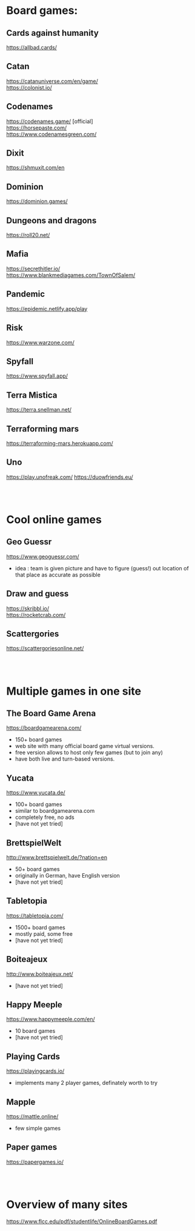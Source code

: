 # Board games:
## Cards against humanity <br/>
 https://allbad.cards/ 

## Catan <br/>
https://catanuniverse.com/en/game/  <br/>
https://colonist.io/ 

## Codenames <br/>
https://codenames.game/ [official] <br/>
https://horsepaste.com/ <br/>
https://www.codenamesgreen.com/

## Dixit <br/>
https://shmuxit.com/en

## Dominion <br/>
https://dominion.games/

## Dungeons and dragons <br/>
https://roll20.net/

## Mafia <br/>
https://secrethitler.io/ </br>
https://www.blankmediagames.com/TownOfSalem/

## Pandemic <br/>
https://epidemic.netlify.app/play

## Risk <br/>
https://www.warzone.com/

## Spyfall <br/>
https://www.spyfall.app/

## Terra Mistica <br/>
https://terra.snellman.net/

## Terraforming mars <br/>
https://terraforming-mars.herokuapp.com/ 

## Uno <br/>
https://play.unofreak.com/
https://duowfriends.eu/

<br/>
<br/>

# Cool online games
## Geo Guessr <br/>
https://www.geoguessr.com/
- idea : team is given picture and have to figure (guess!) out location of that place as accurate as possible

## Draw and guess <br/>
https://skribbl.io/  <br/>
https://rocketcrab.com/

## Scattergories <br/>
https://scattergoriesonline.net/

<br/>
<br/>

# Multiple games in one site
## The Board Game Arena <br/>
https://boardgamearena.com/
- 150+ board games
- web site with many official board game virtual versions.
- free version allows to host only few games (but to join any)
- have both live and turn-based versions.

## Yucata <br/>
https://www.yucata.de/
- 100+ board games
- similar to boardgamearena.com
- completely free, no ads
- [have not yet tried]

## BrettspielWelt <br/>
http://www.brettspielwelt.de/?nation=en
- 50+ board games
- originally in German, have English version
- [have not yet tried]

## Tabletopia <br/>
https://tabletopia.com/
- 1500+ board games
- mostly paid, some free
- [have not yet tried]

## Boiteajeux <br/>
http://www.boiteajeux.net/
- [have not yet tried]

## Happy Meeple <br/>
https://www.happymeeple.com/en/
- 10 board games
- [have not yet tried]

## Playing Cards <br/>
https://playingcards.io/
- implements many 2 player games, definately worth to try

## Mapple <br/>
https://mattle.online/
- few simple games

## Paper games <br/>
https://papergames.io/

<br/>
<br/>

# Overview of many sites <br/>
https://www.flcc.edu/pdf/studentlife/OnlineBoardGames.pdf

